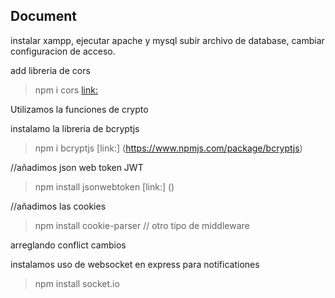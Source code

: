 ## Document
instalar xampp, ejecutar apache y mysql
subir archivo de database, cambiar configuracion de acceso.

add libreria de cors
> npm i cors [link:](https://www.npmjs.com/package/cors)

Utilizamos la funciones de crypto 

instalamo la libreria de bcryptjs
> npm i bcryptjs [link:] (https://www.npmjs.com/package/bcryptjs)

//añadimos json web token JWT
> npm install jsonwebtoken [link:] ()

//añadimos las cookies
 > npm install cookie-parser // otro tipo de middleware


arreglando conflict cambios

instalamos uso de websocket en express para notificationes
> npm install socket.io
